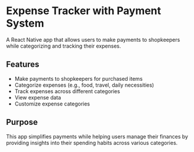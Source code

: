# Expense Tracker with Payment System

A React Native app that allows users to make payments to shopkeepers while categorizing and tracking their expenses.

## Features

- Make payments to shopkeepers for purchased items
- Categorize expenses (e.g., food, travel, daily necessities)
- Track expenses across different categories
- View expense data
- Customize expense categories

## Purpose

This app simplifies payments while helping users manage their finances by providing insights into their spending habits across various categories.
